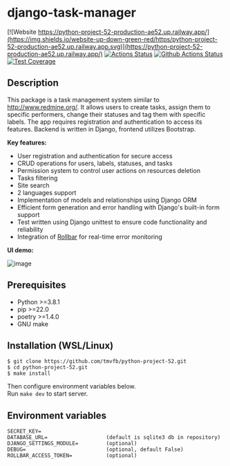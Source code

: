 # django-task-manager
[![Website https://python-project-52-production-ae52.up.railway.app/](https://img.shields.io/website-up-down-green-red/https/python-project-52-production-ae52.up.railway.app.svg)](https://python-project-52-production-ae52.up.railway.app/)
[![Actions Status](https://github.com/tmvfb/python-project-52/workflows/hexlet-check/badge.svg)](https://github.com/tmvfb/python-project-52/actions)
[![Github Actions Status](https://github.com/tmvfb/python-project-52/workflows/Python%20CI/badge.svg)](https://github.com/tmvfb/python-project-52/actions)
[![Test Coverage](https://api.codeclimate.com/v1/badges/d9a8f7c4c888941fe195/test_coverage)](https://codeclimate.com/github/tmvfb/python-project-52/test_coverage)

## Description
This package is a task management system similar to http://www.redmine.org/. It allows users to create tasks, assign them to specific performers, change their statuses and tag them with specific labels. The app requires registration and authentication to access its features. Backend is written in Django, frontend utilizes Bootstrap.
  
**Key features:**
* User registration and authentication for secure access
* CRUD operations for users, labels, statuses, and tasks
* Permission system to control user actions on resources deletion
* Tasks filtering
* Site search
* 2 languages support
* Implementation of models and relationships using Django ORM
* Efficient form generation and error handling with Django's built-in form support
* Test written using Django unittest to ensure code functionality and reliability
* Integration of [Rollbar](https://rollbar.com/) for real-time error monitoring
  
  
**UI demo:**
  
![image](https://github.com/tmvfb/python-project-52/assets/116455436/fbb117e8-225a-4013-b9cf-f7449eacf14f)

## Prerequisites
* Python >=3.8.1
* pip >=22.0
* poetry >=1.4.0
* GNU make

## Installation (WSL/Linux)
```
$ git clone https://github.com/tmvfb/python-project-52.git
$ cd python-project-52.git
$ make install
```
Then configure environment variables below.  
Run `make dev` to start server.

## Environment variables
```
SECRET_KEY=
DATABASE_URL=                   (default is sqlite3 db in repository)
DJANGO_SETTINGS_MODULE=         (optional) 
DEBUG=                          (optional, default False) 
ROLLBAR_ACCESS_TOKEN=           (optional) 
```
